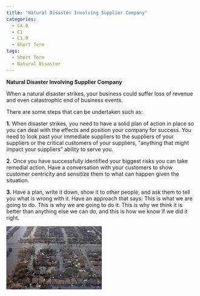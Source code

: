 ```yaml
---
title: "Natural Disaster Involving Supplier Company"
categories:
  - CX.0
  - C1
  - C1.0
  - Short Term
tags:
  - Short Term
  - Natural Disaster
---
```


**Natural Disaster Involving Supplier Company**


When a natural disaster strikes, your business could suffer loss of revenue and even catastrophic end of business events. 

There are some steps that can be undertaken such as:

**1.** When disaster strikes, you need to have a solid plan of action in place so you can deal with the effects and position your company for success. You need to look past your immediate suppliers to the suppliers of your suppliers or the critical customers of your suppliers, "anything that might impact your suppliers” ability to serve you.

**2.** Once you have successfully identified your biggest risks you can take remedial action. Have a conversation with your customers to show customer centricity and sensitize them to what can happen given the situation.

**3.** Have a plan, write it down, show it to other people, and ask them to tell you what is wrong with it. Have an approach that says: This is what we are going to do. This is why we are going to do it. This is why we think it is better than anything else we can do, and this is how we know if we did it right.


<img src="https://github.com/ADOxx-org/DISRUPT-Knowledge-Base/blob/master/assets/images/hurricane-katrina-180538_960_720.jpg" width="50%" height="50%">
